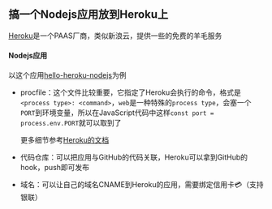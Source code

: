 ## 搞一个Nodejs应用放到Heroku上

[Heroku](https://www.heroku.com/)是一个PAAS厂商，类似新浪云，提供一些的免费的羊毛服务

#### Nodejs应用

以这个应用[hello-heroku-nodejs](https://github.com/cbdyzj/hello-heroku-nodejs)为例

- procfile：这个文件比较重要，它指定了Heroku会执行的命令，格式是`<process type>: <command>`，`web`是一种特殊的`process type`，会塞一个`PORT`到环境变量，所以在JavaScript代码中这样`const port = process.env.PORT`就可以取到了

  更多细节参考[Heroku的文档](https://devcenter.heroku.com/articles/procfile)

- 代码仓库：可以把应用与GitHub的代码关联，Heroku可以拿到GitHub的hook，push即可发布

- 域名：可以让自己的域名CNAME到Heroku的应用，需要绑定信用卡💳（支持银联）

